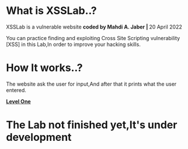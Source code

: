  # What is XSSLab..?

XSSLab is a vulnerable website <b> coded by Mahdi A. Jaber | </b>
20 April 2022

You can practice finding and exploiting Cross Site Scripting vulnerability [XSS] in this Lab,In order to improve your hacking skills.

# How It works..?

The website ask the user for input,And after that it prints what the user entered.

<a href="#"><b>Level One</b></a>

# The Lab not finished yet,It's under development

